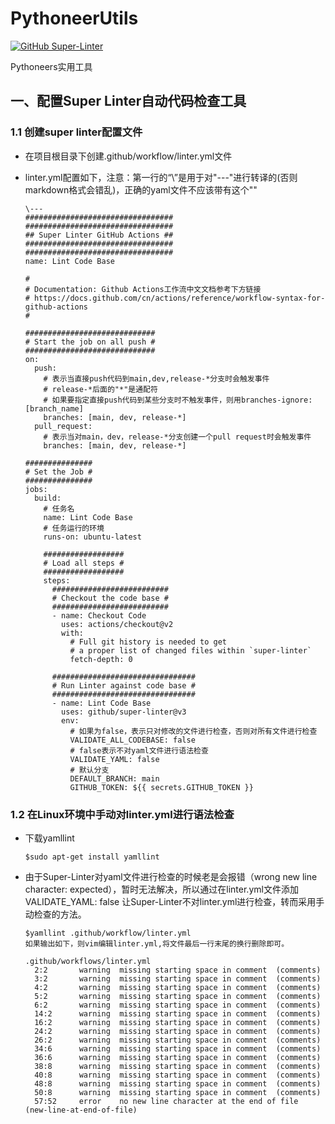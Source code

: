 # PythoneerUtils
[![GitHub Super-Linter](https://github.com/Lcoderfit/PythoneerUtils/workflows/Lint%20Code%20Base/badge.svg)](https://github.com/marketplace/actions/super-linter)

Pythoneers实用工具


## 一、配置Super Linter自动代码检查工具
### 1.1 创建super linter配置文件
* 在项目根目录下创建.github/workflow/linter.yml文件

* linter.yml配置如下，注意：第一行的“\”是用于对"---"进行转译的(否则markdown格式会错乱)，正确的yaml文件不应该带有这个"\"
    ```text
    \---
    #################################
    #################################
    ## Super Linter GitHub Actions ##
    #################################
    #################################
    name: Lint Code Base
    
    #
    # Documentation: Github Actions工作流中文文档参考下方链接
    # https://docs.github.com/cn/actions/reference/workflow-syntax-for-github-actions
    #
    
    #############################
    # Start the job on all push #
    #############################
    on:
      push:
      	# 表示当直接push代码到main,dev,release-*分支时会触发事件
      	# release-*后面的"*"是通配符
      	# 如果要指定直接push代码到某些分支时不触发事件，则用branches-ignore: [branch_name]
        branches: [main, dev, release-*]
      pull_request:
        # 表示当对main，dev，release-*分支创建一个pull request时会触发事件
        branches: [main, dev, release-*]
    
    ###############
    # Set the Job #
    ###############
    jobs:
      build:
        # 任务名
        name: Lint Code Base
        # 任务运行的环境
        runs-on: ubuntu-latest
    
        ##################
        # Load all steps #
        ##################
        steps:
          ##########################
          # Checkout the code base #
          ##########################
          - name: Checkout Code
            uses: actions/checkout@v2
            with:
              # Full git history is needed to get
              # a proper list of changed files within `super-linter`
              fetch-depth: 0
    
          ################################
          # Run Linter against code base #
          ################################
          - name: Lint Code Base
            uses: github/super-linter@v3
            env:
              # 如果为false，表示只对修改的文件进行检查，否则对所有文件进行检查
              VALIDATE_ALL_CODEBASE: false
              # false表示不对yaml文件进行语法检查
              VALIDATE_YAML: false
              # 默认分支
              DEFAULT_BRANCH: main
              GITHUB_TOKEN: ${{ secrets.GITHUB_TOKEN }}
    ```
    
    

### 1.2 在Linux环境中手动对linter.yml进行语法检查

* 下载yamllint

  ```text
  $sudo apt-get install yamllint
  ```

* 由于Super-Linter对yaml文件进行检查的时候老是会报错（wrong new line character: expected），暂时无法解决，所以通过在linter.yml文件添加 VALIDATE_YAML: false 让Super-Linter不对linter.yml进行检查，转而采用手动检查的方法。

  ```text
  $yamllint .github/workflow/linter.yml
  如果输出如下，则vim编辑linter.yml,将文件最后一行末尾的换行删除即可。
  
  .github/workflows/linter.yml
    2:2       warning  missing starting space in comment  (comments)
    3:2       warning  missing starting space in comment  (comments)
    4:2       warning  missing starting space in comment  (comments)
    5:2       warning  missing starting space in comment  (comments)
    6:2       warning  missing starting space in comment  (comments)
    14:2      warning  missing starting space in comment  (comments)
    16:2      warning  missing starting space in comment  (comments)
    24:2      warning  missing starting space in comment  (comments)
    26:2      warning  missing starting space in comment  (comments)
    34:6      warning  missing starting space in comment  (comments)
    36:6      warning  missing starting space in comment  (comments)
    38:8      warning  missing starting space in comment  (comments)
    40:8      warning  missing starting space in comment  (comments)
    48:8      warning  missing starting space in comment  (comments)
    50:8      warning  missing starting space in comment  (comments)
    57:52     error    no new line character at the end of file  (new-line-at-end-of-file)
  ```

  

  